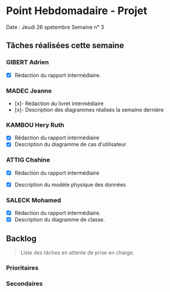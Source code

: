 # Point Hebdomadaire - Projet

Date : Jeudi 26 spetembre
Semaine n° 3

## Tâches réalisées cette semaine

### GIBERT Adrien

- [x] Rédaction du rapport intermédiaire.

### MADEC Jeanne

- [x]- Rédaction du livret intermédiaire
- [x]- Description des diagrammes réalisés la semaine dernière

### KAMBOU Hery Ruth

- [x] Rédaction du rapport intermédiaire
- [x] Description du diagramme de cas d'utilisateur

### ATTIG Chahine
- [x] Rédaction du rapport intermédiaire
- [x] Description du modèle physique des données


### SALECK Mohamed

- [x] Rédaction du rapport intermédiaire.
- [x] Description du diagramme de classe.

## Backlog

> Liste des tâches en attente de prise en charge.

### Prioritaires



### Secondaires


